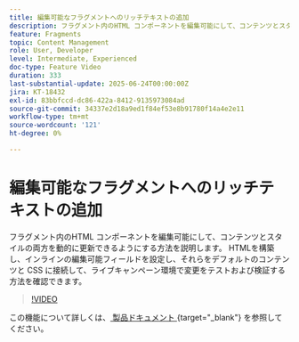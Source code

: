 ```yaml
---
title: 編集可能なフラグメントへのリッチテキストの追加
description: フラグメント内のHTML コンポーネントを編集可能にして、コンテンツとスタイルの両方を動的に更新できるようにする方法を説明します。 HTMLを構築し、インラインの編集可能フィールドを設定し、それらをデフォルトのコンテンツと CSS に接続して、ライブキャンペーン環境で変更をテストおよび検証する方法を確認できます。
feature: Fragments
topic: Content Management
role: User, Developer
level: Intermediate, Experienced
doc-type: Feature Video
duration: 333
last-substantial-update: 2025-06-24T00:00:00Z
jira: KT-18432
exl-id: 83bbfccd-dc86-422a-8412-9135973084ad
source-git-commit: 34337e2d18a9ed1f84ef53e8b91780f14a4e2e11
workflow-type: tm+mt
source-wordcount: '121'
ht-degree: 0%

---
```



# 編集可能なフラグメントへのリッチテキストの追加

フラグメント内のHTML コンポーネントを編集可能にして、コンテンツとスタイルの両方を動的に更新できるようにする方法を説明します。 HTMLを構築し、インラインの編集可能フィールドを設定し、それらをデフォルトのコンテンツと CSS に接続して、ライブキャンペーン環境で変更をテストおよび検証する方法を確認できます。

>[!VIDEO](https://video.tv.adobe.com/v/3464363/?learn=on&enablevpops)

この機能について詳しくは、[ 製品ドキュメント ](https://experienceleague.adobe.com/ja/docs/journey-optimizer/using/content-management/fragments/customizable-fragments){target="_blank"} を参照してください。
